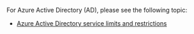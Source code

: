 For Azure Active Directory (AD), please see the following topic:

 - [Azure Active Directory service limits and restrictions][adlimitsandrestrictions]

  [adlimitsandrestrictions]: http://msdn.microsoft.com/library/azure/dn764971.aspx